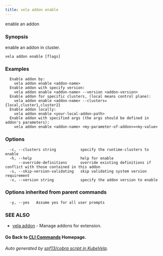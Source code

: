 ```yaml
---
title: vela addon enable
---
```


enable an addon

### Synopsis

enable an addon in cluster.

```
vela addon enable [flags]
```

### Examples

```
  Enable addon by:
	vela addon enable <addon-name>
  Enable addon with specify version:
	vela addon enable <addon-name> --version <addon-version>
  Enable addon for specific clusters, (local means control plane):
	vela addon enable <addon-name> --clusters={local,cluster1,cluster2}
  Enable addon locally:
	vela addon enable <your-local-addon-path>
  Enable addon with specified args (the args should be defined in addon's parameters):
	vela addon enable <addon-name> <my-parameter-of-addon>=<my-value>

```

### Options

```
  -c, --clusters string           specify the runtime-clusters to enable
  -h, --help                      help for enable
      --override-definitions      override existing definitions if conflict with those contained in this addon
  -s, --skip-version-validating   skip validating system version requirement
  -v, --version string            specify the addon version to enable
```

### Options inherited from parent commands

```
  -y, --yes   Assume yes for all user prompts
```

### SEE ALSO

* [vela addon](vela_addon)	 - Manage addons for extension.

#### Go Back to [CLI Commands](vela) Homepage.


###### Auto generated by [spf13/cobra script in KubeVela](https://github.com/kubevela/kubevela/tree/master/hack/docgen).
